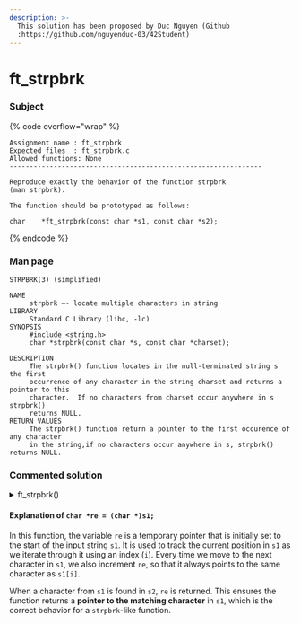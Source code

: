 ```yaml
---
description: >-
  This solution has been proposed by Duc Nguyen (Github
  :https://github.com/nguyenduc-03/42Student)
---
```


# ft\_strpbrk

### Subject

{% code overflow="wrap" %}
```
Assignment name	: ft_strpbrk
Expected files	: ft_strpbrk.c
Allowed functions: None
---------------------------------------------------------------

Reproduce exactly the behavior of the function strpbrk
(man strpbrk).

The function should be prototyped as follows:

char	*ft_strpbrk(const char *s1, const char *s2);
```
{% endcode %}

### Man page

```
STRPBRK(3) (simplified)

NAME
     strpbrk –- locate multiple characters in string
LIBRARY
     Standard C Library (libc, -lc)
SYNOPSIS
     #include <string.h>
     char *strpbrk(const char *s, const char *charset);

DESCRIPTION
     The strpbrk() function locates in the null-terminated string s the first
     occurrence of any character in the string charset and returns a pointer to this
     character.  If no characters from charset occur anywhere in s strpbrk()
     returns NULL.
RETURN VALUES
     The strpbrk() function return a pointer to the first occurence of any character
     in the string,if no characters occur anywhere in s, strpbrk() returns NULL.
```

### Commented solution

<details>

<summary>ft_strpbrk()</summary>

{% code overflow="wrap" lineNumbers="true" %}
```c
char *ft_strpbrk(const char *s1, const char *s2)
{
    int i = 0;
    int j = 0;
    char *re = (char *)s1;

    while (s1[i])
    {
        j = 0;
        while (s2[j])
        {
            if (s1[i] == s2[j])
                return re;
            j++;
        }
        i++;
        re++;
    }
    return NULL;
}
```
{% endcode %}

</details>

#### Explanation of  `char *re = (char *)s1;`

In this function, the variable `re` is a temporary pointer that is initially set to the start of the input string `s1`. It is used to track the current position in `s1` as we iterate through it using an index (`i`). Every time we move to the next character in `s1`, we also increment `re`, so that it always points to the same character as `s1[i]`.

When a character from `s1` is found in `s2`, `re` is returned. This ensures the function returns a **pointer to the matching character** in `s1`, which is the correct behavior for a `strpbrk`-like function.

